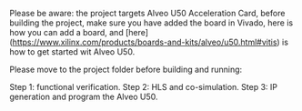 Please be aware: the project targets Alveo U50 Acceleration Card, before building the project, make sure you have added the board in  Vivado, here is how you can add a board, and [here] (https://www.xilinx.com/products/boards-and-kits/alveo/u50.html#vitis) is how to get started wit Alveo U50.

Please move to the project folder before building and running:

Step 1: functional verification.
Step 2: HLS and co-simulation.
Step 3: IP generation and program the Alveo U50.
